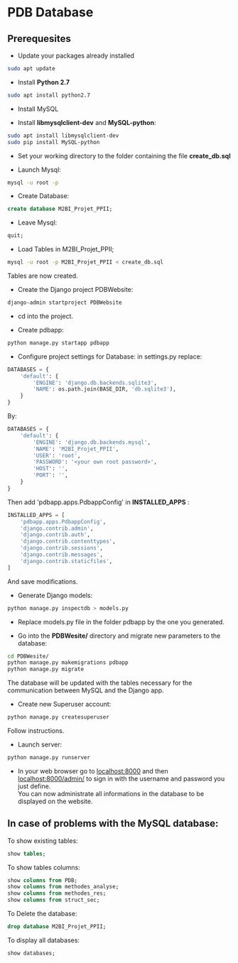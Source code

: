 # PDB Database

## Prerequesites

* Update your packages already installed

```bash
sudo apt update
```

* Install **Python 2.7**

```bash
sudo apt install python2.7
```

* Install MySQL

* Install **libmysqlclient-dev** and **MySQL-python**:

```bash
sudo apt install libmysqlclient-dev
sudo pip install MySQL-python
```

* Set your working directory to the folder containing the file **create_db.sql**

* Launch Mysql:

```bash
mysql -u root -p
```

* Create Database:

```sql
create database M2BI_Projet_PPII;
```

* Leave Mysql:

```sql
quit;
```

* Load Tables in M2BI_Projet_PPII;

```bash
mysql -u root -p M2BI_Projet_PPII < create_db.sql
```

Tables are now created. 


* Create the Django project PDBWebsite:

```bash
django-admin startproject PDBWebsite
```

* cd into the project.
 
* Create pdbapp:

```bash
python manage.py startapp pdbapp
```

* Configure project settings for Database: in settings.py replace:

```python
DATABASES = {
    'default': {
        'ENGINE': 'django.db.backends.sqlite3',
        'NAME': os.path.join(BASE_DIR, 'db.sqlite3'),
    }
}
```

By:

```python
DATABASES = {
    'default': {
        'ENGINE': 'django.db.backends.mysql',
        'NAME': 'M2BI_Projet_PPII',
        'USER': 'root',
        'PASSWORD': '<your own root password>',
        'HOST': '',
        'PORT': '',
    }
}
```

Then add 'pdbapp.apps.PdbappConfig' in **INSTALLED_APPS** :

```python
INSTALLED_APPS = [
    'pdbapp.apps.PdbappConfig',
    'django.contrib.admin',
    'django.contrib.auth',
    'django.contrib.contenttypes',
    'django.contrib.sessions',
    'django.contrib.messages',
    'django.contrib.staticfiles',
]
```

And save modifications. 

* Generate Django models:

```bash
python manage.py inspectdb > models.py
```

* Replace models.py file in the folder pdbapp by the one you generated. 

* Go into the **PDBWesite/** directory and migrate new parameters to the
 database:

```bash
cd PDBWesite/
python manage.py makemigrations pdbapp
python manage.py migrate
```

The database will be updated with the tables necessary for the communication
between MySQL and the Django app.

* Create new Superuser account:

```bash
python manage.py createsuperuser
```

Follow instructions.

* Launch server:

```bash
python manage.py runserver
```

* In your web browser go to [localhost:8000](http://localhost:8000) and then
 [localhost:8000/admin/](http://localhost:8000/admin/) to sign in with the
 username and password you just define.  
You can now administrate all informations in the database to be displayed on the
 website.



## In case of problems with the MySQL database:

To show existing tables:

```sql
show tables;
```

To show tables columns:

```sql
show columns from PDB;
show columns from methodes_analyse;
show columns from methodes_res;
show columns from struct_sec;
```

To Delete the database:

```sql
drop database M2BI_Projet_PPII;
```

To display all databases:

```sql
show databases;
```

